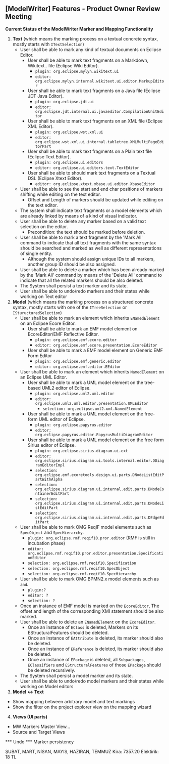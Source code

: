 ## [ModelWriter] Features - Product Owner Review Meeting

**Current Status of the ModelWriter Marker and Mapping Functionality**  
1. **Text** (which means the marking process on a textual concrete syntax, mostly starts with `ITextSelection`)  
    + User shall be able to mark any kind of textual documents on Eclipse Editor.  
      + User shall be able to mark text fragments on a Markdown, Wikitext.. file (Eclipse Wiki Editor).
        + `plugin: org.eclipse.mylyn.wikitext.ui`
        + `editor: org.eclipse.mylyn.internal.wikitext.ui.editor.MarkupEditor`
      + User shall be able to mark text fragments on a Java file (Eclipse JDT Java Editor).
        + `plugin: org.eclipse.jdt.ui`
        + `editor: org.eclipse.jdt.internal.ui.javaeditor.CompilationUnitEditor`
      + User shall be able to mark text fragments on an XML file (Eclipse XML Editor).
        + `plugin: org.eclipse.wst.xml.ui`
        + `editor: org.eclipse.wst.xml.ui.internal.tabletree.XMLMultiPageEditorPart`
      + User shall be able to mark text fragments on a Plain text file (Eclipse Text Editor).
        + `plugin: org.eclipse.ui.editors`  
        + `editor: org.eclipse.ui.editors.text.TextEditor`
      + User shall be able to should mark text fragments on a Textual DSL (Eclipse Xtext Editor).
        + `editor: org.eclipse.xtext.xbase.ui.editor.XbaseEditor`
    + User shall be able to see the start and end char positions of markers shifting while editing on the text editor.
      + Offset and Length of markers should be updated while editing on the text editor.
    + The system shall indicate text fragments or a model elements which are already linked by means of a kind of visual indicator.
    + User shall be able to delete any marker based on a valid text selection on the editor.
      + Precondition: the text should be marked before deletion.
    + User shall be able to mark a text fragment by the 'Mark All' command to indicate that all text fragments with the same syntax should be searched and marked as well as different representations of single entity.
      + Although the system should assign unique IDs to all markers, another group ID should be also assigned.
    + User shall be able to delete a marker which has been already marked by the 'Mark All' command by means of the 'Delete All' command to indicate that all the related markers should be also deleted.
    + The System shall persist a text marker and its state.
    + User shall be able to undo/redo markers and their states while working on Text editor
2. **Model** (which means the marking process on a structured concrete syntax, mostly starts with one of the `ITreeSelection` or `ISturucturedSelection`)
    + User shall be able to mark an element which inherits `ENamedElement` on an Eclipse Ecore Editor.
      + User shall be able to mark an EMF model element on EcoreEditor/EMF Reflective Editor.
        + `plugin: org.eclipse.emf.ecore.editor`
        + `editor: org.eclipse.emf.ecore.presentation.EcoreEditor`
      + User shall be able to mark a EMF model element on Generic EMF Form Editor
        + `plugin: org.eclipse.emf.generic.editor`
        + `editor: org.eclipse.emf.editor.EEditor`
    + User shall be able to mark an element which inherits `NamedElement` on an Eclipse UML Editor.
      + User shall be able to mark a UML model element on the tree-based UML2 editor of Eclipse.
        + `plugin: org.eclipse.uml2.uml.editor`
        + `editor: org.eclipse.uml2.uml.editor.presentation.UMLEditor`
          + `selection: org.eclipse.uml2.uml.NamedElement`
      + User shall be able to mark a UML model element on the free-form UML editor of Eclipse.
        + `plugin: org.eclipse.papyrus.editor`
        + `editor: org.eclipse.papyrus.editor.PapyrusMultiDiagramEditor`
      + User shall be able to mark a UML model element on the free form Sirius editor of Eclipse.  
        + `plugin: org.eclipse.sirius.diagram.ui.ext`
         + `editor: org.eclipse.sirius.diagram.ui.tools.internal.editor.DDiagramEditorImpl`
          + `selection: org.eclipse.emf.ecoretools.design.ui.parts.DNodeListEditPartWithAlpha`
          + `selection: org.eclipse.sirius.diagram.ui.internal.edit.parts.DNodeContainerEditPart`
          + `selection: org.eclipse.sirius.diagram.ui.internal.edit.parts.DNodeListEditPart`
          + `selection: org.eclipse.sirius.diagram.ui.internal.edit.parts.DEdgeEditPart`
    + User shall be able to mark OMG ReqIF model elements such as `SpecObject` and `SpecHierarchy`.
        + `plugin: org.eclipse.rmf.reqif10.pror.editor` (RMF is still in incubation phase)
        + `editor: org.eclipse.rmf.reqif10.pror.editor.presentation.SpecificationEditor`
         + `selection: org.eclipse.rmf.reqif10.Specification`
         + `selection: org.eclipse.rmf.reqif10.SpecObject`
         + `selection: org.eclipse.rmf.reqif10.SpecHierarchy`
    + User shall be able to mark OMG BPMN2.x model elements such as `` and ``.
        + `plugin:? `
        + `editor: ?`
         + `selection: ?`
    + Once an instance of EMF model is marked on the `EcoreEditor`, The offset and length of the corresponding XMI statement should be also marked.
    + User shall be able to delete an `ENamedElement` on the `EcoreEditor`.
      + Once an instance of `EClass` is deleted, Markers on its EStructuralFeatures should be deleted.
      + Once an instance of `EAttribute` is deleted, its marker should also be deleted.
      + Once an instance of `EReference` is deleted, its marker should also be deleted.
      + Once an instance of `EPackage` is deleted, all `Subpackages`, `EClassifiers` and `EStructuralFeatures` of those `EPackage` should be deleted recursively.
    + The System shall persist a model marker and its state.
    + User shall be able to undo/redo model markers and their states while working on Model editors
3. **Model <-> Text**
  + Show mapping between arbitrary model and text markings
  + Show the filter on the project explorer view on the mapping wizard

4. **Views (UI parts)**
  + MW Markers Master View...
  + Source and Target Views

*** Undo
*** Marker persistency


ŞUBAT, MART, NİSAN, MAYIS, HAZIRAN, TEMMUZ
Kira: 7357.20
Elektirik: 18 TL
